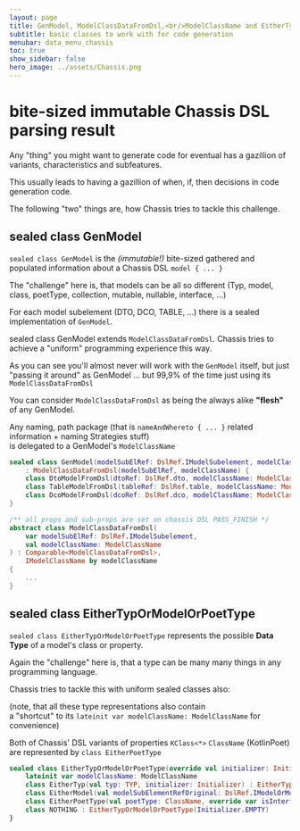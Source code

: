 ```yaml
---
layout: page
title: GenModel, ModelClassDataFromDsl,<br/>ModelClassName and EitherTypOrModelOrPoetTyp
subtitle: basic classes to work with for code generation
menubar: data_menu_chassis
toc: true
show_sidebar: false
hero_image: ../assets/Chassis.png
---
```

# bite-sized immutable Chassis DSL parsing result

Any "thing" you might want to generate code for eventual has a gazillion of variants, characteristics and subfeatures.

This usually leads to having a gazillion of when, if, then decisions in code generation code.

The following "two" things are, how Chassis tries to tackle this challenge.

## sealed class GenModel

`sealed class GenModel` is the *(immutable!)* bite-sized gathered and populated information about a Chassis DSL `model { ... }`

The "challenge" here is, that models can be all so different (Typ, model, class, poetType, collection, mutable, nullable, interface, ...)

For each model subelement (DTO, DCO, TABLE, ...) there is a sealed implementation of `GenModel`.

sealed class GenModel extends `ModelClassDataFromDsl`. Chassis tries to achieve a "uniform" programming experience this way.

As you can see you'll almost never will work with the `GenModel` itself, but just "passing it around" as GenModel ...
but 99,9% of the time just using its `ModelClassDataFromDsl`

You can consider `ModelClassDataFromDsl` as being the always alike **"flesh"** of any GenModel.

Any naming, path package (that is `nameAndWhereto { ... }` related information + naming Strategies stuff)<br/>
is delegated to a GenModel's `ModelClassName`

```kotlin
sealed class GenModel(modelSubElRef: DslRef.IModelSubelement, modelClassName: ModelClassName)
    : ModelClassDataFromDsl(modelSubElRef, modelClassName) {
    class DtoModelFromDsl(dtoRef: DslRef.dto, modelClassName: ModelClassName) : GenModel(dtoRef, modelClassName) { init { modelClassName.modelClassDataFromDsl = this } }
    class TableModelFromDsl(tableRef: DslRef.table, modelClassName: ModelClassName) : GenModel(tableRef, modelClassName) { init { modelClassName.modelClassDataFromDsl = this } }
    class DcoModelFromDsl(dcoRef: DslRef.dco, modelClassName: ModelClassName) : GenModel(dcoRef, modelClassName) { init { modelClassName.modelClassDataFromDsl = this } }
}

/** all props and sub-props are set on chassis DSL PASS_FINISH */
abstract class ModelClassDataFromDsl(
    var modelSubElRef: DslRef.IModelSubelement,
    val modelClassName: ModelClassName
) : Comparable<ModelClassDataFromDsl>,
    IModelClassName by modelClassName
{
    ...
}
```

## sealed class EitherTypOrModelOrPoetType

`sealed class EitherTypOrModelOrPoetType` represents the possible **Data Type** of a model's class or property.

Again the "challenge" here is, that a type can be many many things in any programming language.

Chassis tries to tackle this with uniform sealed classes also:

(note, that all these type representations also contain<br/>a "shortcut" to its `lateinit var modelClassName: ModelClassName` for convenience)

Both of Chassis' DSL variants of properties `KClass<*>` `ClassName` (KotlinPoet) are represented by `class EitherPoetType` 

```kotlin
sealed class EitherTypOrModelOrPoetType(override val initializer: Initializer) {
    lateinit var modelClassName: ModelClassName
    class EitherTyp(val typ: TYP, initializer: Initializer) : EitherTypOrModelOrPoetType(initializer)
    class EitherModel(val modelSubElementRefOriginal: DslRef.IModelOrModelSubelement, initializer: Initializer) : EitherTypOrModelOrPoetType(initializer)
    class EitherPoetType(val poetType: ClassName, override var isInterface: Boolean, initializer: Initializer) : EitherTypOrModelOrPoetType(initializer)
    class NOTHING : EitherTypOrModelOrPoetType(Initializer.EMPTY)
}
```
